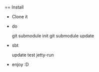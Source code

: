 == Install

 * Clone it
 * do

    git submodule init
    git submodule update

 * sbt

    update
    test
    jetty-run

 * enjoy :D